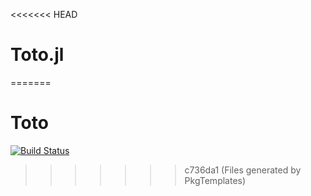 <<<<<<< HEAD
# Toto.jl
=======
# Toto

[![Build Status](https://github.com/feronromane/Toto.jl/actions/workflows/CI.yml/badge.svg?branch=master)](https://github.com/feronromane/Toto.jl/actions/workflows/CI.yml?query=branch%3Amaster)
>>>>>>> c736da1 (Files generated by PkgTemplates)

